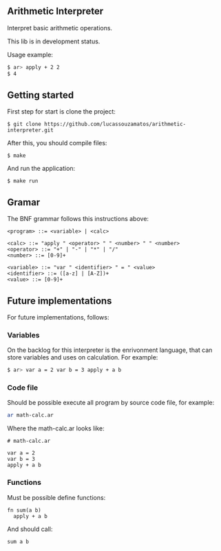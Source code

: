## Arithmetic Interpreter

Interpret basic arithmetic operations.

This lib is in development status.

Usage example:

```bash
$ ar> apply + 2 2 
$ 4
```

## Getting started

First step for start is clone the project:
```
$ git clone https://github.com/lucassouzamatos/arithmetic-interpreter.git
```

After this, you should compile files:

```
$ make
```

And run the application:
```
$ make run
```

## Gramar
The BNF grammar follows this instructions above:

```
<program> ::= <variable> | <calc>

<calc> ::= "apply " <operator> " " <number> " " <number>
<operator> ::= "+" | "-" | "*" | "/"
<number> ::= [0-9]+

<variable> ::= "var " <identifier> " = " <value>
<identifier> ::= ([a-z] | [A-Z])+ 
<value> ::= [0-9]+
```

## Future implementations
For future implementations, follows:

### Variables
On the backlog for this interpreter is the enrivonment language, that can store variables and uses on calculation. For example:
```bash
$ ar> var a = 2 var b = 3 apply + a b
```

### Code file
Should be possible execute all program by source code file, for example:

```bash
ar math-calc.ar
```
Where the math-calc.ar looks like:
```
# math-calc.ar

var a = 2
var b = 3
apply + a b
```

### Functions
Must be possible define functions:

```
fn sum(a b) 
  apply + a b
```

And should call:

```
sum a b
```
